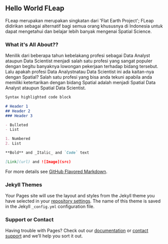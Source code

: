 ## Hello World FLeap

<p> FLeap merupakan merupakan singkatan dari 'Flat Earth Project'; FLeap didirikan sebagai alternatif bagi semua orang khususnya di Indonesia untuk dapat mengetahui dan belajar lebih banyak mengenai Spatial Science. <p>

### What it's All About??

<p> Menilik dari beberapa tahun kebelakang profesi sebagai Data Analyst ataupun Data Scientist menjadi salah satu profesi yang sangat populer dengan begitu banyaknya lowongan pekerjaan terhadap bidang tersebut. Lalu apakah profesi Data Analystnatau Data Scientist ini ada kaitan-nya dengan Spatial? Salah satu profesi yang bisa anda tekuni apabila anda memiliki ketertarikan dengan bidang Spatial adalah menjadi Spatial Data Analyst ataupun Spatial Data Scientist. <p>

```markdown
Syntax highlighted code block

# Header 1
## Header 2
### Header 3

- Bulleted
- List

1. Numbered
2. List

**Bold** and _Italic_ and `Code` text

[Link](url) and ![Image](src)
```

For more details see [GitHub Flavored Markdown](https://guides.github.com/features/mastering-markdown/).

### Jekyll Themes

Your Pages site will use the layout and styles from the Jekyll theme you have selected in your [repository settings](https://github.com/FlatEarthP/FLeap-Course/settings/pages). The name of this theme is saved in the Jekyll `_config.yml` configuration file.

### Support or Contact

Having trouble with Pages? Check out our [documentation](https://docs.github.com/categories/github-pages-basics/) or [contact support](https://support.github.com/contact) and we’ll help you sort it out.
